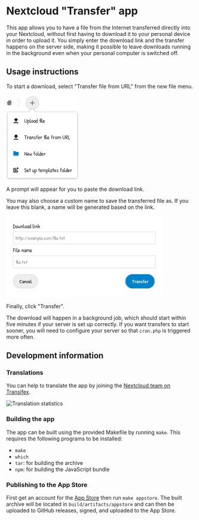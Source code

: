 # Nextcloud "Transfer" app

This app allows you to have a file from the Internet transferred directly into
your Nextcloud, without first having to download it to your personal device in
order to upload it. You simply enter the download link and the transfer happens
on the server side, making it possible to leave downloads running in the
background even when your personal computer is switched off.

## Usage instructions

To start a download, select "Transfer file from URL" from the new file menu.

![This button can be found at the top of the file list.](img/instructions/menu.png)

A prompt will appear for you to paste the download link.

You may also choose a custom name to save the transferred file as.
If you leave this blank, a name will be generated based on the link.

![The prompt appears in the middle of the screen.](img/instructions/prompt.png)

Finally, click "Transfer".

The download will happen in a background job, which should start within five minutes
if your server is set up correctly. If you want transfers to start sooner, you will
need to configure your server so that `cron.php` is triggered more often.

## Development information

### Translations

You can help to translate the app by joining the
[Nextcloud team on Transifex](https://www.transifex.com/nextcloud/nextcloud/).

![Translation statistics](https://www.transifex.com/projects/p/nextcloud/resource/nextcloud-transfer/chart/image_png)

### Building the app

The app can be built using the provided Makefile by running `make`.
This requires the following programs to be installed:

* `make`
* `which`
* `tar`: for building the archive
* `npm`: for building the JavaScript bundle

### Publishing to the App Store

First get an account for the [App Store](http://apps.nextcloud.com/) then run
`make appstore`. The built archive will be located in `build/artifacts/appstore`
and can then be uploaded to GitHub releases, signed, and uploaded to the App Store.
